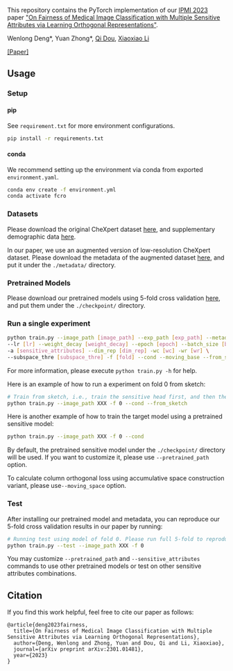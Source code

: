 This repository contains the PyTorch implementation of our [IPMI 2023](https://www.ipmi2023.org/en/) paper ["On Fairness of Medical Image Classification with Multiple Sensitive Attributes via Learning Orthogonal Representations"](https://arxiv.org/abs/2301.01481).

Wenlong Deng\*, Yuan Zhong\*, [Qi Dou](https://www.cse.cuhk.edu.hk/~qdou/), [Xiaoxiao Li](https://xxlya.github.io/xiaoxiao/)

[[Paper]](https://arxiv.org/abs/2301.01481)

## Usage

### Setup

#### pip

See `requirement.txt` for more environment configurations.

```bash
pip install -r requirements.txt
```

#### conda

We recommend setting up the environment via conda from exported `environment.yaml`.

```bash
conda env create -f environment.yml
conda activate fcro
```

### Datasets

Please download the original CheXpert dataset [here](https://stanfordmlgroup.github.io/competitions/chexpert/), and supplementary demographic data [here](https://stanfordaimi.azurewebsites.net/datasets/192ada7c-4d43-466e-b8bb-b81992bb80cf).

In our paper, we use an augmented version of low-resolution CheXpert dataset. Please download the metadata of the augmented dataset [here](https://drive.google.com/file/d/1ggyr0VLsXCAGK7yGzkNaHTVIu0Qk0kOk/view?usp=share_link), and put it under the `./metadata/` directory.

### Pretrained Models

Please download our pretrained models using 5-fold cross validation [here](https://drive.google.com/file/d/1DzOKziWvBoxfdYW_Q5sAUz2l-4ZDGwmu/view?usp=share_link), and put them under the `./checkpoint/` directory.

### Run a single experiment

```bash
python train.py --image_path [image_path] --exp_path [exp_path] --metadata [metadata] \
--lr [lr] --weight_decay [weight_decay] --epoch [epoch] --batch_size [batch_size] \
-a [sensitive_attributes] --dim_rep [dim_rep] -wc [wc] -wr [wr] \
--subspace_thre [subspace_thre] -f [fold] --cond --moving_base --from_sketch
```

For more information, please execute `python train.py -h` for help.

Here is an example of how to run a experiment on fold 0 from sketch:

```bash
# Train from sketch, i.e., train the sensitive head first, and then the target head.
python train.py --image_path XXX -f 0 --cond --from_sketch
```

Here is another example of how to train the target model using a pretrained sensitive model:

```bash
python train.py --image_path XXX -f 0 --cond
```

By default, the pretrained sensitive model under the `./checkpoint/` directory will be used. If you want to customize it, please use `--pretrained_path` option.

To calculate column orthogonal loss using accumulative space construction variant, please use`--moving_space` option.

### Test

After installing our pretrained model and metadata, you can reproduce our 5-fold cross validation results in our paper by running:

```bash
# Running test using model of fold 0. Please run full 5-fold to reproduce our results.
python train.py --test --image_path XXX -f 0
```

You may customize `--pretrained_path` and `--sensitive_attributes` commands to use other pretrained models or test on other sensitive attributes combinations.

## Citation

If you find this work helpful, feel free to cite our paper as follows:

```
@article{deng2023fairness,
  title={On Fairness of Medical Image Classification with Multiple Sensitive Attributes via Learning Orthogonal Representations},
  author={Deng, Wenlong and Zhong, Yuan and Dou, Qi and Li, Xiaoxiao},
  journal={arXiv preprint arXiv:2301.01481},
  year={2023}
}
```
